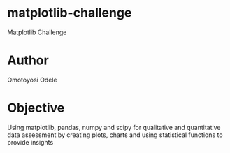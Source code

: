 # matplotlib-challenge
Matplotlib Challenge

# Author
Omotoyosi Odele

# Objective
Using matplotlib, pandas, numpy and scipy for qualitative and quantitative data assessment by creating plots, charts and using statistical functions to provide insights
